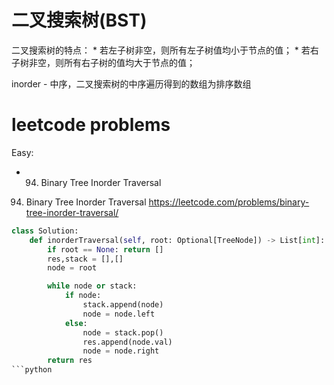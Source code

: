 # 二叉搜索树(BST)

二叉搜索树的特点： 
                * 若左子树非空，则所有左子树值均小于节点的值；
                * 若右子树非空，则所有右子树的值均大于节点的值；

inorder - 中序，二叉搜索树的中序遍历得到的数组为排序数组

# leetcode problems

Easy:
* 94. Binary Tree Inorder Traversal

94. Binary Tree Inorder Traversal
https://leetcode.com/problems/binary-tree-inorder-traversal/
```python
class Solution:
    def inorderTraversal(self, root: Optional[TreeNode]) -> List[int]:
        if root == None: return []
        res,stack = [],[]
        node = root 

        while node or stack:
            if node:
                stack.append(node)
                node = node.left
            else:
                node = stack.pop()
                res.append(node.val)
                node = node.right
        return res
```python
